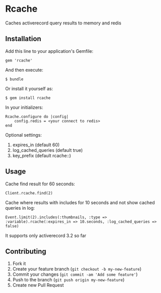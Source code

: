# Rcache

Caches activerecord query results to memory and redis

## Installation

Add this line to your application's Gemfile:

    gem 'rcache'

And then execute:

    $ bundle

Or install it yourself as:

    $ gem install rcache

In your initializers:

    Rcache.configure do |config|
        config.redis = <your connect to redis>
    end

Optional settings:

1. expires_in (default 60)
2. log_cached_queries (default true)
3. key_prefix (default rcache::)


## Usage

Cache find result for 60 seconds:

    Client.rcache.find(2)

Cache where results with includes for 10 seconds and not show cached queries in log:

    Event.limit(2).includes(:thumbnails, :type => :variable).rcache(:expires_in => 10.seconds, :log_cached_queries => false)

It supports only activerecord 3.2 so far

## Contributing

1. Fork it
2. Create your feature branch (`git checkout -b my-new-feature`)
3. Commit your changes (`git commit -am 'Add some feature'`)
4. Push to the branch (`git push origin my-new-feature`)
5. Create new Pull Request
